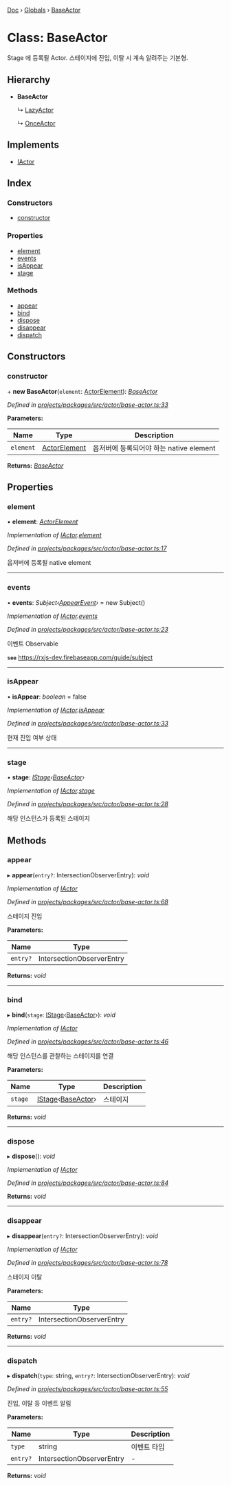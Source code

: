 [Doc](../README.md) › [Globals](../globals.md) › [BaseActor](baseactor.md)

# Class: BaseActor

Stage 에 등록될 Actor.
스테이지에 진입, 이탈 시 계속 알려주는 기본형.

## Hierarchy

- **BaseActor**

  ↳ [LazyActor](lazyactor.md)

  ↳ [OnceActor](onceactor.md)

## Implements

- [IActor](../interfaces/iappearactor.md)

## Index

### Constructors

- [constructor](baseactor.md#constructor)

### Properties

- [element](baseactor.md#element)
- [events](baseactor.md#events)
- [isAppear](baseactor.md#isappear)
- [stage](baseactor.md#stage)

### Methods

- [appear](baseactor.md#appear)
- [bind](baseactor.md#bind)
- [dispose](baseactor.md#dispose)
- [disappear](baseactor.md#disappear)
- [dispatch](baseactor.md#dispatch)

## Constructors

### constructor

\+ **new BaseActor**(`element`: [ActorElement](../globals.md#appeareractorelement)): _[BaseActor](baseactor.md)_

_Defined in [projects/packages/src/actor/base-actor.ts:33](https://github.com/molgga/jood-appearer/blob/4c4cb79/projects/packages/src/actor/base-actor.ts#L33)_

**Parameters:**

| Name      | Type                                               | Description                             |
| --------- | -------------------------------------------------- | --------------------------------------- |
| `element` | [ActorElement](../globals.md#appeareractorelement) | 옵저버에 등록되어야 하는 native element |

**Returns:** _[BaseActor](baseactor.md)_

## Properties

### element

• **element**: _[ActorElement](../globals.md#appeareractorelement)_

_Implementation of [IActor](../interfaces/iappearactor.md).[element](../interfaces/iappearactor.md#element)_

_Defined in [projects/packages/src/actor/base-actor.ts:17](https://github.com/molgga/jood-appearer/blob/4c4cb79/projects/packages/src/actor/base-actor.ts#L17)_

옵저버에 등록될 native element

---

### events

• **events**: _Subject‹[AppearEvent](appearevent.md)›_ = new Subject<AppearEvent>()

_Implementation of [IActor](../interfaces/iappearactor.md).[events](../interfaces/iappearactor.md#events)_

_Defined in [projects/packages/src/actor/base-actor.ts:23](https://github.com/molgga/jood-appearer/blob/4c4cb79/projects/packages/src/actor/base-actor.ts#L23)_

이벤트 Observable

**`see`** https://rxjs-dev.firebaseapp.com/guide/subject

---

### isAppear

• **isAppear**: _boolean_ = false

_Implementation of [IActor](../interfaces/iappearactor.md).[isAppear](../interfaces/iappearactor.md#isappear)_

_Defined in [projects/packages/src/actor/base-actor.ts:33](https://github.com/molgga/jood-appearer/blob/4c4cb79/projects/packages/src/actor/base-actor.ts#L33)_

현재 진입 여부 상태

---

### stage

• **stage**: _[IStage](../interfaces/iappearstage.md)‹[BaseActor](baseactor.md)›_

_Implementation of [IActor](../interfaces/iappearactor.md).[stage](../interfaces/iappearactor.md#stage)_

_Defined in [projects/packages/src/actor/base-actor.ts:28](https://github.com/molgga/jood-appearer/blob/4c4cb79/projects/packages/src/actor/base-actor.ts#L28)_

해당 인스턴스가 등록된 스테이지

## Methods

### appear

▸ **appear**(`entry?`: IntersectionObserverEntry): _void_

_Implementation of [IActor](../interfaces/iappearactor.md)_

_Defined in [projects/packages/src/actor/base-actor.ts:68](https://github.com/molgga/jood-appearer/blob/4c4cb79/projects/packages/src/actor/base-actor.ts#L68)_

스테이지 진입

**Parameters:**

| Name     | Type                      |
| -------- | ------------------------- |
| `entry?` | IntersectionObserverEntry |

**Returns:** _void_

---

### bind

▸ **bind**(`stage`: [IStage](../interfaces/iappearstage.md)‹[BaseActor](baseactor.md)›): _void_

_Implementation of [IActor](../interfaces/iappearactor.md)_

_Defined in [projects/packages/src/actor/base-actor.ts:46](https://github.com/molgga/jood-appearer/blob/4c4cb79/projects/packages/src/actor/base-actor.ts#L46)_

해당 인스턴스를 관찰하는 스테이지를 연결

**Parameters:**

| Name    | Type                                                               | Description |
| ------- | ------------------------------------------------------------------ | ----------- |
| `stage` | [IStage](../interfaces/iappearstage.md)‹[BaseActor](baseactor.md)› | 스테이지    |

**Returns:** _void_

---

### dispose

▸ **dispose**(): _void_

_Implementation of [IActor](../interfaces/iappearactor.md)_

_Defined in [projects/packages/src/actor/base-actor.ts:84](https://github.com/molgga/jood-appearer/blob/4c4cb79/projects/packages/src/actor/base-actor.ts#L84)_

**Returns:** _void_

---

### disappear

▸ **disappear**(`entry?`: IntersectionObserverEntry): _void_

_Implementation of [IActor](../interfaces/iappearactor.md)_

_Defined in [projects/packages/src/actor/base-actor.ts:78](https://github.com/molgga/jood-appearer/blob/4c4cb79/projects/packages/src/actor/base-actor.ts#L78)_

스테이지 이탈

**Parameters:**

| Name     | Type                      |
| -------- | ------------------------- |
| `entry?` | IntersectionObserverEntry |

**Returns:** _void_

---

### dispatch

▸ **dispatch**(`type`: string, `entry?`: IntersectionObserverEntry): _void_

_Defined in [projects/packages/src/actor/base-actor.ts:55](https://github.com/molgga/jood-appearer/blob/4c4cb79/projects/packages/src/actor/base-actor.ts#L55)_

진입, 이탈 등 이벤트 알림

**Parameters:**

| Name     | Type                      | Description |
| -------- | ------------------------- | ----------- |
| `type`   | string                    | 이벤트 타입 |
| `entry?` | IntersectionObserverEntry | -           |

**Returns:** _void_
